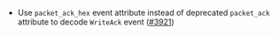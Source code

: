 - Use `packet_ack_hex` event attribute instead of deprecated `packet_ack` attribute to decode `WriteAck` event
  ([\#3921](https://github.com/informalsystems/hermes/issues/3921))

